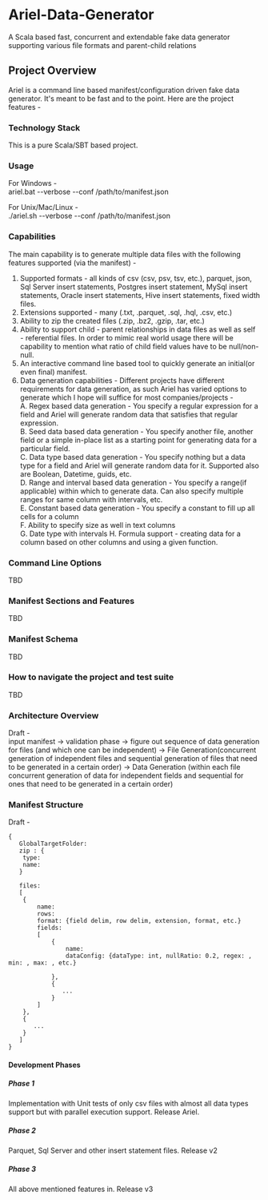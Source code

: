 # Ariel-Data-Generator
A Scala based fast, concurrent and extendable fake data generator supporting various file formats and parent-child relations

## Project Overview
Ariel is a command line based manifest/configuration driven fake data generator. It's meant to be fast and to the point. Here are the project features -

### Technology Stack
This is a pure Scala/SBT based project.

### Usage
For Windows - <br />
ariel.bat --verbose --conf /path/to/manifest.json

For Unix/Mac/Linux - <br />
./ariel.sh --verbose --conf /path/to/manifest.json

### Capabilities
The main capability is to generate multiple data files with the following features supported (via the manifest) -

1. Supported formats - all kinds of csv (csv, psv, tsv, etc.), parquet, json, Sql Server insert statements, Postgres insert statement, MySql insert statements, Oracle insert statements, Hive insert statements, fixed width files.
2. Extensions supported - many (.txt, .parquet, .sql, .hql, .csv, etc.)
3. Ability to zip the created files (.zip, .bz2, .gzip, .tar, etc.)
4. Ability to support child - parent relationships in data files as well as self - referential files. In order to mimic real world usage there will be capability to mention what ratio of child field values have to be null/non-null.
5. An interactive command line based tool to quickly generate an initial(or even final) manifest.
6. Data generation capabilities - Different projects have different requirements for data generation, as such Ariel has varied options to generate which I hope will suffice for most companies/projects - <br />
A. Regex based data generation - You specify a regular expression for a field and Ariel will generate random data that satisfies that regular expression. <br />
B. Seed data based data generation - You specify another file, another field or a simple in-place list as a starting point for generating data for a particular field. <br />
C. Data type based data generation - You specify nothing but a data type for a field and Ariel will generate random data for it. Supported also are Boolean, Datetime, guids, etc. <br />
D. Range and interval based data generation - You specify a range(if applicable) within which to generate data. Can also specify multiple ranges for same column with intervals, etc. <br />
E. Constant based data generation - You specify a constant to fill up all cells for a column <br />
F. Ability to specify size as well in text columns <br />
G. Date type with intervals
H. Formula support - creating data for a column based on other columns and using a given function.

### Command Line Options
TBD

### Manifest Sections and Features
TBD

### Manifest Schema
TBD

### How to navigate the project and test suite
TBD

### Architecture Overview
Draft - <br />
input manifest -> validation phase -> figure out sequence of data generation for files (and which one can be independent) -> File Generation(concurrent generation of independent files and sequential generation of files that need to be generated in a certain order) -> Data Generation (within each file concurrent generation of data for independent fields and sequential for ones that need to be generated in a certain order)

### Manifest Structure
Draft - <br />
```
{
   GlobalTargetFolder:
   zip : {
    type:
    name:
   }

   files: 
   [
    {
        name:
        rows:
        format: {field delim, row delim, extension, format, etc.}
        fields: 
        [
            {
                name:
                dataConfig: {dataType: int, nullRatio: 0.2, regex: , min: , max: , etc.}
                
            },
            {
               ...
            }
        ]
    },
    {
       ...
    }
   ]
}
```

#### Development Phases
##### Phase 1
Implementation with Unit tests of only csv files with almost all data types support but with parallel execution support. Release Ariel.

##### Phase 2
Parquet, Sql Server and other insert statement files. Release v2

##### Phase 3
All above mentioned features in. Release v3
